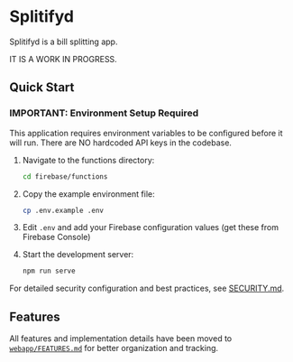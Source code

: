 # Splitifyd

Splitifyd is a bill splitting app.

IT IS A WORK IN PROGRESS.

## Quick Start

### IMPORTANT: Environment Setup Required

This application requires environment variables to be configured before it will run. There are NO hardcoded API keys in the codebase.

1. Navigate to the functions directory:
   ```bash
   cd firebase/functions
   ```

2. Copy the example environment file:
   ```bash
   cp .env.example .env
   ```

3. Edit `.env` and add your Firebase configuration values (get these from Firebase Console)

4. Start the development server:
   ```bash
   npm run serve
   ```

For detailed security configuration and best practices, see [SECURITY.md](SECURITY.md).

## Features

All features and implementation details have been moved to [`webapp/FEATURES.md`](webapp/FEATURES.md) for better organization and tracking.